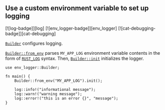 ## Use a custom environment variable to set up logging

[![log-badge]][log] [![env_logger-badge]][env_logger] [![cat-debugging-badge]][cat-debugging]

[`Builder`] configures logging.

[`Builder::from_env`] parses `MY_APP_LOG`
environment variable contents in the form of [`RUST_LOG`] syntax.
Then, [`Builder::init`] initializes the logger.

```rust,edition2018
use env_logger::Builder;

fn main() {
    Builder::from_env("MY_APP_LOG").init();

    log::info!("informational message");
    log::warn!("warning message");
    log::error!("this is an error {}", "message");
}
```

[`Builder`]: https://docs.rs/env_logger/*/env_logger/struct.Builder.html
[`Builder::from_env`]: https://docs.rs/env_logger/*/env_logger/struct.Builder.html#method.from_env
[`Builder::init`]: https://docs.rs/env_logger/*/env_logger/struct.Builder.html#method.init
[`RUST_LOG`]: https://docs.rs/env_logger/*/env_logger/#enabling-logging
